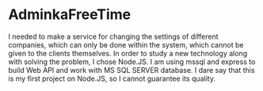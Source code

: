 # AdminkaFreeTime
I needed to make a service for changing the settings of different companies, which can only be done within the system, which cannot be given to the clients themselves. In order to study a new technology along with solving the problem, I chose Node.JS. I am using mssql and express to build Web API and work with MS SQL SERVER database. I dare say that this is my first project on Node.JS, so I cannot guarantee its quality.
